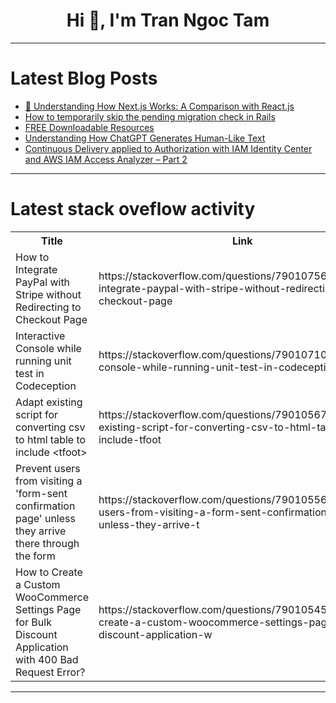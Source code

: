 <h1 align="center">Hi 👋, I'm Tran Ngoc Tam</h1>

---

# Latest Blog Posts 
<!-- BLOG-POST-LIST:START -->
- [🚀 Understanding How Next.js Works: A Comparison with React.js](https://dev.to/vyan/understanding-how-nextjs-works-a-comparison-with-reactjs-4f1b)
- [How to temporarily skip the pending migration check in Rails](https://dev.to/alexandrecalaca/how-to-temporarily-skip-the-pending-migration-check-in-rails-4ahk)
- [FREE Downloadable Resources](https://dev.to/pawandeore/free-downloadable-resources-2e5n)
- [Understanding How ChatGPT Generates Human-Like Text](https://dev.to/hichamelhirch/understanding-how-chatgpt-generates-human-like-text-dp5)
- [Continuous Delivery applied to Authorization with IAM Identity Center and AWS IAM Access Analyzer – Part 2](https://dev.to/avelez/continuous-delivery-applied-to-authorization-with-iam-identity-center-and-aws-iam-access-analyzer-part-2-35lb)
<!-- BLOG-POST-LIST:END -->

---

# Latest stack oveflow activity
<table>
  <tr><th>Title</th><th>Link</th></tr>
  <!-- STACKOVERFLOW:START --><tr><td>How to Integrate PayPal with Stripe without Redirecting to Checkout Page</td><td>https://stackoverflow.com/questions/79010756/how-to-integrate-paypal-with-stripe-without-redirecting-to-checkout-page</td></tr><tr><td>Interactive Console while running unit test in Codeception</td><td>https://stackoverflow.com/questions/79010710/interactive-console-while-running-unit-test-in-codeception</td></tr><tr><td>Adapt existing script for converting csv to html table to include &lt;tfoot&gt;</td><td>https://stackoverflow.com/questions/79010567/adapt-existing-script-for-converting-csv-to-html-table-to-include-tfoot</td></tr><tr><td>Prevent users from visiting a &#39;form-sent confirmation page&#39; unless they arrive there through the form</td><td>https://stackoverflow.com/questions/79010556/prevent-users-from-visiting-a-form-sent-confirmation-page-unless-they-arrive-t</td></tr><tr><td>How to Create a Custom WooCommerce Settings Page for Bulk Discount Application with 400 Bad Request Error?</td><td>https://stackoverflow.com/questions/79010545/how-to-create-a-custom-woocommerce-settings-page-for-bulk-discount-application-w</td></tr><!-- STACKOVERFLOW:END -->
</table>

---


